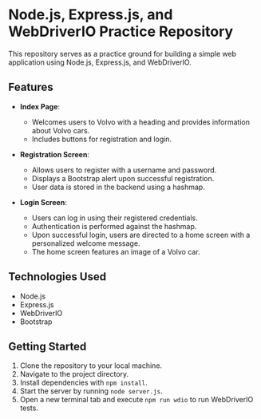 # Node.js, Express.js, and WebDriverIO Practice Repository

This repository serves as a practice ground for building a simple web application using Node.js, Express.js, and WebDriverIO.


## Features

- **Index Page**: 
  - Welcomes users to Volvo with a heading and provides information about Volvo cars.
  - Includes buttons for registration and login.

- **Registration Screen**:
  - Allows users to register with a username and password.
  - Displays a Bootstrap alert upon successful registration.
  - User data is stored in the backend using a hashmap.

- **Login Screen**:
  - Users can log in using their registered credentials.
  - Authentication is performed against the hashmap.
  - Upon successful login, users are directed to a home screen with a personalized welcome message.
  - The home screen features an image of a Volvo car.


## Technologies Used

- Node.js
- Express.js
- WebDriverIO
- Bootstrap


## Getting Started

1. Clone the repository to your local machine.
2. Navigate to the project directory.
3. Install dependencies with `npm install`.
4. Start the server by running `node server.js`.
5. Open a new terminal tab and execute `npm run wdio` to run WebDriverIO tests.

